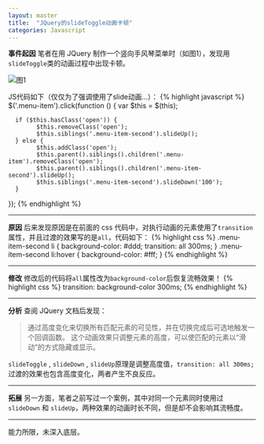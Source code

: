 ```yaml
---
layout: master
title:  "JQuery的slideToggle动画卡顿"
categories: Javascript
---
```

**事件起因**
笔者在用 JQuery 制作一个竖向手风琴菜单时（如图1），发现用`slideToggle`类的动画过程中出现卡顿。

![图1](http://upload-images.jianshu.io/upload_images/5908325-d16406dbdc394bba.png)

JS代码如下（仅仅为了强调使用了slide动画...）：
{% highlight javascript %}
$('.menu-item').click(function () {
      var $this = $(this);

      if ($this.hasClass('open')) {
            $this.removeClass('open');
            $this.siblings('.menu-item-second').slideUp();
      } else {
            $this.addClass('open');
            $this.parent().siblings().children('.menu-item').removeClass('open');
            $this.parent().siblings().children('.menu-item-second').slideUp();
            $this.siblings('.menu-item-second').slideDown('100');
      }
 });
{% endhighlight %}
***

**原因**
后来发现原因是在前面的 css 代码中，对执行动画的元素使用了`transition`属性，并且过渡的效果写的是`all`，代码如下：
{% highlight css %}
.menu-item-second li {
    background-color: #ddd;
    transition: all 300ms;
}
.menu-item-second li:hover {
    background-color: #fff;
}
{% endhighlight %}
***

**修改**
修改后的代码将`all`属性改为`background-color`后恢复流畅效果！
{% highlight css %}
 transition: background-color 300ms;
{% endhighlight %}

***

**分析**
查阅 JQuery 文档后发现：
> 通过高度变化来切换所有匹配元素的可见性，并在切换完成后可选地触发一个回调函数。
> 这个动画效果只调整元素的高度，可以使匹配的元素以“滑动”的方式隐藏或显示。

`slideToggle` , `slideDown` , `slideUp`原理是调整高度值，`transition: all 300ms;` 过渡的效果也包含高度变化，两者产生不良反应。
***

**拓展**
另一方面，笔者之前写过一个案例，其中对同一个元素同时使用过 `slideDown` 和
 `slideUp`，两种效果的动画时长不同，但是却不会影响其流畅度。
***

能力所限，未深入底层。